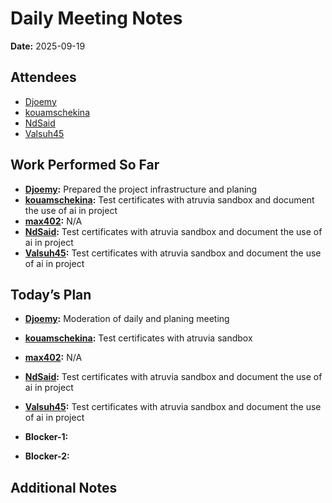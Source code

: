 # Daily Meeting Notes

**Date:** 2025-09-19

## Attendees
- [Djoemy](https://github.com/Djoemy)
- [kouamschekina](https://github.com/kouamschekina)
- [NdSaid](https://github.com/NdSaid)
- [Valsuh45](https://github.com/Valsuh45)

## Work Performed So Far
- **[Djoemy](https://github.com/Djoemy):** Prepared the project infrastructure and planing
- **[kouamschekina](https://github.com/kouamschekina):** Test certificates with atruvia sandbox and document the use of ai in project
- **[max402](https://github.com/max402):** N/A
- **[NdSaid](https://github.com/NdSaid):** Test certificates with atruvia sandbox and document the use of ai in project
- **[Valsuh45](https://github.com/Valsuh45):** Test certificates with atruvia sandbox and document the use of ai in project

## Today’s Plan
- **[Djoemy](https://github.com/Djoemy):** Moderation of daily and planing meeting
- **[kouamschekina](https://github.com/kouamschekina):** Test certificates with atruvia sandbox
- **[max402](https://github.com/max402):** N/A
- **[NdSaid](https://github.com/NdSaid):** Test certificates with atruvia sandbox and document the use of ai in project
- **[Valsuh45](https://github.com/Valsuh45):** Test certificates with atruvia sandbox and document the use of ai in project

- **Blocker-1:** 

- **Blocker-2:** 

## Additional Notes

